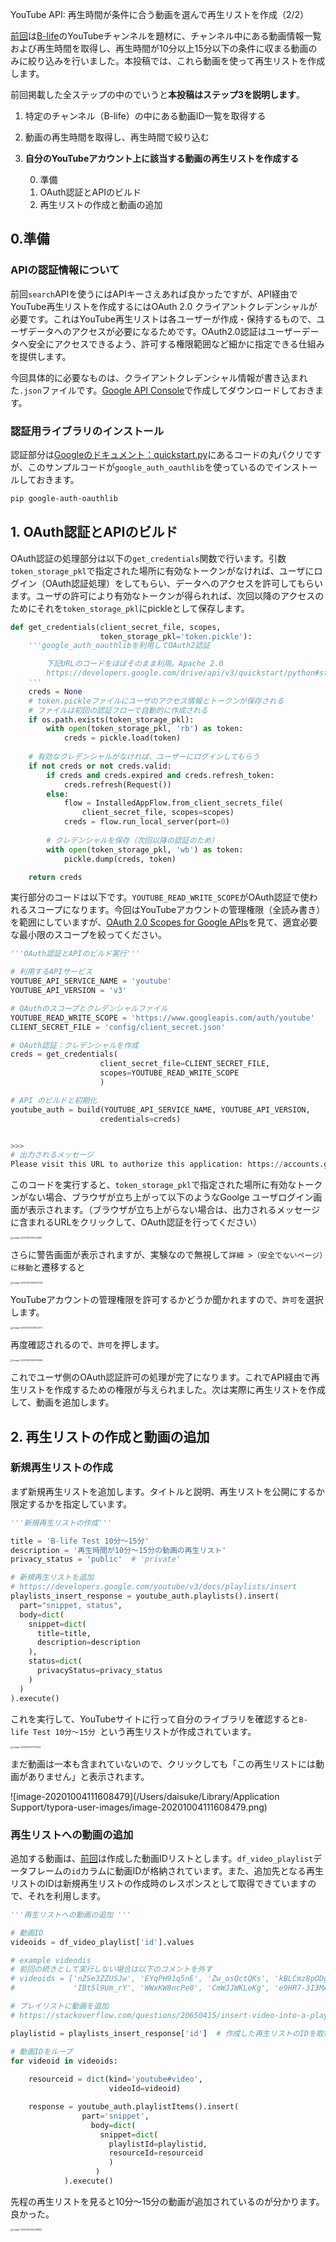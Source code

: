 YouTube API: 再生時間が条件に合う動画を選んで再生リストを作成（2/2）

[前回](https://messefor.hatenablog.com/entry/2020/10/04/001645)は[B-life](https://www.youtube.com/channel/UCd0pUnH7i5CM-Y8xRe7cZVg)のYouTubeチャンネルを題材に、チャンネル中にある動画情報一覧および再生時間を取得し、再生時間が10分以上15分以下の条件に収まる動画のみに絞り込みを行いました。本投稿では、これら動画を使って再生リストを作成します。



前回掲載した全ステップの中のでいうと**本投稿はステップ3を説明します**。

1. 特定のチャンネル（B-life）の中にある動画ID一覧を取得する

2. 動画の再生時間を取得し、再生時間で絞り込む

3. **自分のYouTubeアカウント上に該当する動画の再生リストを作成する**

   0. 準備
   1. OAuth認証とAPIのビルド
   2. 再生リストの作成と動画の追加

   

## 0.準備

### APIの認証情報について

前回`search`APIを使うにはAPIキーさえあれば良かったですが、API経由でYouTube再生リストを作成するにはOAuth 2.0 クライアントクレデンシャルが必要です。これはYouTube再生リストは各ユーザーが作成・保持するもので、ユーザデータへのアクセスが必要になるためです。OAuth2.0認証はユーザーデータへ安全にアクセスできるよう、許可する権限範囲など細かに指定できる仕組みを提供します。

今回具体的に必要なものは、クライアントクレデンシャル情報が書き込まれた`.json`ファイルです。[Google API Console](https://console.developers.google.com/)で作成してダウンロードしておきます。



### 認証用ライブラリのインストール

認証部分は[Googleのドキュメント：quickstart.py](https://developers.google.com/drive/api/v3/quickstart/python#step_3_set_up_the_sample)にあるコードの丸パクリですが、このサンプルコードが`google_auth_oauthlib`を使っているのでインストールしておきます。

```bash
pip google-auth-oauthlib
```



## 1. OAuth認証とAPIのビルド

OAuth認証の処理部分は以下の`get_credentials`関数で行います。引数`token_storage_pkl`で指定された場所に有効なトークンがなければ、ユーザにログイン（OAuth認証処理）をしてもらい、データへのアクセスを許可してもらいます。ユーザの許可により有効なトークンが得られれば、次回以降のアクセスのためにそれを`token_storage_pkl`にpickleとして保存します。

```python
def get_credentials(client_secret_file, scopes,
                    token_storage_pkl='token.pickle'):
    '''google_auth_oauthlibを利用してOAuth2認証

        下記URLのコードをほぼそのまま利用。Apache 2.0
        https://developers.google.com/drive/api/v3/quickstart/python#step_1_turn_on_the_api_name
    '''
    creds = None
    # token.pickleファイルにユーザのアクセス情報とトークンが保存される
    # ファイルは初回の認証フローで自動的に作成される
    if os.path.exists(token_storage_pkl):
        with open(token_storage_pkl, 'rb') as token:
            creds = pickle.load(token)
            
    # 有効なクレデンシャルがなければ、ユーザーにログインしてもらう
    if not creds or not creds.valid:
        if creds and creds.expired and creds.refresh_token:
            creds.refresh(Request())
        else:
            flow = InstalledAppFlow.from_client_secrets_file(
                client_secret_file, scopes=scopes)
            creds = flow.run_local_server(port=0)
            
        # クレデンシャルを保存（次回以降の認証のため）
        with open(token_storage_pkl, 'wb') as token:
            pickle.dump(creds, token)

    return creds
```

実行部分のコードは以下です。`YOUTUBE_READ_WRITE_SCOPE`がOAuth認証で使われるスコープになります。今回はYouTubeアカウントの管理権限（全読み書き）を範囲にしていますが、[OAuth 2.0 Scopes for Google APIs](https://developers.google.com/identity/protocols/oauth2/scopes#youtube)を見て、適宜必要な最小限のスコープを絞ってください。

```python
'''OAuth認証とAPIのビルド実行'''

# 利用するAPIサービス
YOUTUBE_API_SERVICE_NAME = 'youtube'
YOUTUBE_API_VERSION = 'v3'

# OAuthのスコープとクレデンシャルファイル
YOUTUBE_READ_WRITE_SCOPE = 'https://www.googleapis.com/auth/youtube'
CLIENT_SECRET_FILE = 'config/client_secret.json'

# OAuth認証：クレデンシャルを作成
creds = get_credentials(
                    client_secret_file=CLIENT_SECRET_FILE,
                    scopes=YOUTUBE_READ_WRITE_SCOPE
                    )

# API のビルドと初期化
youtube_auth = build(YOUTUBE_API_SERVICE_NAME, YOUTUBE_API_VERSION,
                    credentials=creds)


>>> 
# 出力されるメッセージ
Please visit this URL to authorize this application: https://accounts.google.com/o/oauth2/auth?response_type=code&client_id=hoge.apps.googleusercontent.com&redirect_uri=http%3A%2F%2Flocalhost%3A54887%2F&scope=https%3A%2F%2Fwww.googleapis.com%2Fauth%2Fyoutube&state=hoge&access_type=offline
```

このコードを実行すると、`token_storage_pkl`で指定された場所に有効なトークンがない場合、ブラウザが立ち上がって以下のようなGoolge ユーザログイン画面が表示されます。（ブラウザが立ち上がらない場合は、出力されるメッセージに含まれるURLをクリックして、OAuth認証を行ってください）

<img src="/Users/daisuke/Library/Application Support/typora-user-images/image-20201004101204483.png" alt="image-20201004101204483" style="zoom:25%;" />

さらに警告画面が表示されますが、実験なので無視して`詳細 >（安全でないページ）に移動`と遷移すると

<img src="/Users/daisuke/Library/Application Support/typora-user-images/image-20201004102602338.png" alt="image-20201004102602338" style="zoom:25%;" />

YouTubeアカウントの管理権限を許可するかどうか聞かれますので、`許可`を選択します。

<img src="/Users/daisuke/Library/Application Support/typora-user-images/image-20201004102800373.png" alt="image-20201004102800373" style="zoom:25%;" />

再度確認されるので、`許可`を押します。

<img src="/Users/daisuke/Library/Application Support/typora-user-images/image-20201004103004696.png" alt="image-20201004103004696" style="zoom:25%;" />

これでユーザ側のOAuth認証許可の処理が完了になります。これでAPI経由で再生リストを作成するための権限が与えられました。次は実際に再生リストを作成して、動画を追加します。

## 2. 再生リストの作成と動画の追加

### 新規再生リストの作成

まず新規再生リストを追加します。タイトルと説明、再生リストを公開にするか限定するかを指定しています。

```python
'''新規再生リストの作成'''

title = 'B-life Test 10分〜15分'
description = '再生時間が10分〜15分の動画の再生リスト'
privacy_status = 'public'  # 'private'

# 新規再生リストを追加
# https://developers.google.com/youtube/v3/docs/playlists/insert
playlists_insert_response = youtube_auth.playlists().insert(
  part="snippet, status",
  body=dict(
    snippet=dict(
      title=title,
      description=description
    ),
    status=dict(
      privacyStatus=privacy_status
    )
  )
).execute()
```



これを実行して、YouTubeサイトに行って自分のライブラリを確認すると`B-life Test 10分〜15分 `という再生リストが作成されています。



<img src="/Users/daisuke/Library/Application Support/typora-user-images/image-20201004111724521.png" alt="image-20201004111724521" style="zoom:25%;" />



まだ動画は一本も含まれていないので、クリックしても「この再生リストには動画がありません」と表示されます。

![image-20201004111608479](/Users/daisuke/Library/Application Support/typora-user-images/image-20201004111608479.png)

### 再生リストへの動画の追加

追加する動画は、[前回](https://messefor.hatenablog.com/entry/2020/10/04/001645)は作成した動画IDリストとします。`df_video_playlist`データフレームの`id`カラムに動画IDが格納されています。また、追加先となる再生リストのIDは新規再生リストの作成時のレスポンスとして取得できていますので、それを利用します。

```python
'''再生リストへの動画の追加 '''

# 動画ID
videoids = df_video_playlist['id'].values

# example videodis
# 前回の続きとして実行しない場合は以下のコメントを外す
# videoids = ['nZSe3ZZUSJw', 'EYqPH91q5nE', 'Zw_osQctQKs', 'kBLCmz8pODg',
#             'IBt5l9Um_rY', 'WWxKW8ncPe0', 'CmWJJWKLeKg', 'e9HR7-3I3MA',]

# プレイリストに動画を追加
# https://stackoverflow.com/questions/20650415/insert-video-into-a-playlist-with-youtube-api-v3/22190766

playlistid = playlists_insert_response['id']  # 作成した再生リストのIDを取得

# 動画IDをループ
for videoid in videoids:
  
    resourceid = dict(kind='youtube#video',
                      videoId=videoid)

    response = youtube_auth.playlistItems().insert(
                part='snippet',
                  body=dict(
                    snippet=dict(
                      playlistId=playlistid,
                      resourceId=resourceid
                      )
                   )
            ).execute()
```

先程の再生リストを見ると10分〜15分の動画が追加されているのが分かります。良かった。

<img src="/Users/daisuke/Library/Application Support/typora-user-images/image-20201004114428855.png" alt="image-20201004114428855" style="zoom:25%;" />

